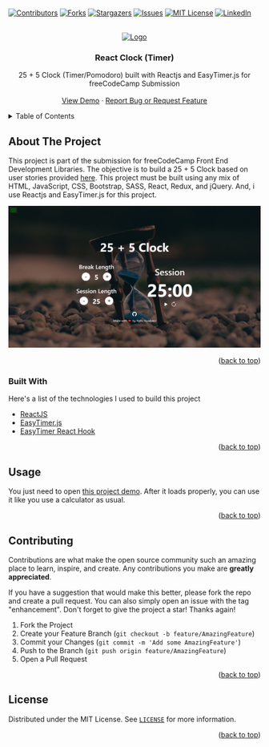 <br />
<p align="center">

[![Contributors][contributors-shield]][contributors-url]
[![Forks][forks-shield]][forks-url]
[![Stargazers][stars-shield]][stars-url]
[![Issues][issues-shield]][issues-url]
[![MIT License][license-shield]][license-url]
[![LinkedIn][linkedin-shield]][linkedin-url]
</p>

<!-- PROJECT LOGO -->
<br />
<div align="center">
  <a href="https://www.freecodecamp.org">
    <img src="https://design-style-guide.freecodecamp.org/downloads/fcc_primary_large.jpg" alt="Logo" width="300">
  </a>

  <h3 align="center">React Clock (Timer)</h3>

  <p align="center">
    25 + 5 Clock (Timer/Pomodoro) built with Reactjs and EasyTimer.js for freeCodeCamp Submission
    <br />
    <br />
    <a href="https://nafishandoko-rclock.netlify.app/">View Demo</a>
    ·
    <a href="https://github.com/NafisHandoko/react-clock/issues">Report Bug or Request Feature</a>
  </p>
</div>



<!-- TABLE OF CONTENTS -->
<details>
  <summary>Table of Contents</summary>
  <ol>
    <li>
      <a href="#about-the-project">About The Project</a>
      <ul>
        <li><a href="#built-with">Built With</a></li>
      </ul>
    </li>
    <li><a href="#usage">Usage</a></li>
    <li><a href="#contributing">Contributing</a></li>
    <li><a href="#license">License</a></li>
    <!--<li><a href="#acknowledgments">Acknowledgments</a></li>-->
  </ol>
</details>



<!-- ABOUT THE PROJECT -->
## About The Project

This project is part of the submission for freeCodeCamp Front End Development Libraries. The objective is to build a 25 + 5 Clock based on user stories provided <a href="https://www.freecodecamp.org/learn/front-end-development-libraries/front-end-development-libraries-projects/build-a-25--5-clock">here</a>. This project must be built using any mix of HTML, JavaScript, CSS, Bootstrap, SASS, React, Redux, and jQuery. And, i  use Reactjs and EasyTimer.js for this project.

[![Product Name Screen Shot][product-screenshot]](https://github.com/NafisHandoko/react-clock)

<p align="right">(<a href="#top">back to top</a>)</p>



### Built With

Here's a list of the technologies I used to build this project

* [ReactJS](https://reactjs.org/)
* [EasyTimer.js](https://albert-gonzalez.github.io/easytimer.js/)
* [EasyTimer React Hook](https://github.com/albert-gonzalez/easytimer-react-hook)

<p align="right">(<a href="#top">back to top</a>)</p>




<!-- USAGE EXAMPLES -->
## Usage

You just need to open <a href="https://nafishandoko-rclock.netlify.app/">this project demo</a>. After it loads properly, you can use it like you use a calculator as usual.

<p align="right">(<a href="#top">back to top</a>)</p>



<!-- CONTRIBUTING -->
## Contributing

Contributions are what make the open source community such an amazing place to learn, inspire, and create. Any contributions you make are **greatly appreciated**.

If you have a suggestion that would make this better, please fork the repo and create a pull request. You can also simply open an issue with the tag "enhancement".
Don't forget to give the project a star! Thanks again!

1. Fork the Project
2. Create your Feature Branch (`git checkout -b feature/AmazingFeature`)
3. Commit your Changes (`git commit -m 'Add some AmazingFeature'`)
4. Push to the Branch (`git push origin feature/AmazingFeature`)
5. Open a Pull Request

<p align="right">(<a href="#top">back to top</a>)</p>



<!-- LICENSE -->
## License

Distributed under the MIT License. See <a href="https://github.com/NafisHandoko/react-clock/blob/master/LICENSE">`LICENSE`</a> for more information.

<p align="right">(<a href="#top">back to top</a>)</p>




<!-- ACKNOWLEDGMENTS -->
<!--
## Acknowledgments

Use this space to list resources you find helpful and would like to give credit to. I've included a few of my favorites to kick things off!

* [Choose an Open Source License](https://choosealicense.com)
* [GitHub Emoji Cheat Sheet](https://www.webpagefx.com/tools/emoji-cheat-sheet)
* [Malven's Flexbox Cheatsheet](https://flexbox.malven.co/)
* [Malven's Grid Cheatsheet](https://grid.malven.co/)
* [Img Shields](https://shields.io)
* [GitHub Pages](https://pages.github.com)
* [Font Awesome](https://fontawesome.com)
* [React Icons](https://react-icons.github.io/react-icons/search)

<p align="right">(<a href="#top">back to top</a>)</p>
-->


<!-- MARKDOWN LINKS & IMAGES -->
<!-- https://www.markdownguide.org/basic-syntax/#reference-style-links -->
[contributors-shield]: https://img.shields.io/github/contributors/NafisHandoko/react-clock.svg?style=for-the-badge
[contributors-url]: https://github.com/NafisHandoko/react-clock/graphs/contributors
[forks-shield]: https://img.shields.io/github/forks/NafisHandoko/react-clock.svg?style=for-the-badge
[forks-url]: https://github.com/NafisHandoko/react-clock/network/members
[stars-shield]: https://img.shields.io/github/stars/NafisHandoko/react-clock.svg?style=for-the-badge
[stars-url]: https://github.com/NafisHandoko/react-clock/stargazers
[issues-shield]: https://img.shields.io/github/issues/NafisHandoko/react-clock.svg?style=for-the-badge
[issues-url]: https://github.com/NafisHandoko/react-clock/issues
[license-shield]: https://img.shields.io/github/license/NafisHandoko/react-clock.svg?style=for-the-badge
[license-url]: https://github.com/NafisHandoko/react-clock/blob/master/LICENSE
[linkedin-shield]: https://img.shields.io/badge/-LinkedIn-black.svg?style=for-the-badge&logo=linkedin&colorB=555
[linkedin-url]: https://www.linkedin.com/in/nafis-arinda-rizky-putra-handoko-91542a21b
[product-screenshot]: screenshot.png